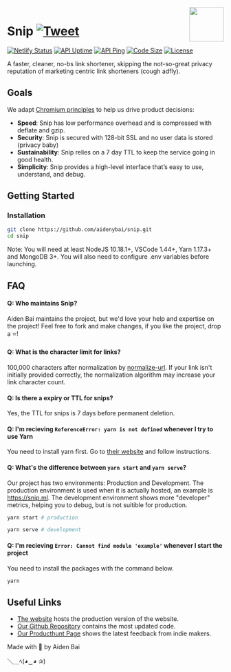 <a href="https://snip.ml">
  <img src="https://snip.ml/img/icons/logo.png" width="80px" align="right" />
</a>

# Snip [![Tweet](https://img.shields.io/twitter/url/http/shields.io.svg?style=social)](https://twitter.com/intent/tweet?text=No-bs%20link%20shortener&url=https://snip.ml&via=bigbrainaiden&hashtags=snip,link,shortener,nobs,oss)

[![Netlify Status](https://api.netlify.com/api/v1/badges/394af265-a105-4fe8-afb9-ef0a68718780/deploy-status)](https://app.netlify.com/sites/snip-client/deploys)
[![API Uptime](https://badgen.net/uptime-robot/day/m785666575-5273ca5aefce65d777404720?style=flat-square&color=7C68F3&labelColor=1D1E32)](https://badgen.net/uptime-robot/day/m785666575-5273ca5aefce65d777404720?style=flat-square&color=7C68F3&labelColor=1D1E32)
[![API Ping](https://badgen.net/uptime-robot/response/m780862024-50db2c44c703e5c68d6b1ebb?style=flat-square&color=7C68F3&labelColor=1D1E32)](https://badgen.net/uptime-robot/response/m780862024-50db2c44c703e5c68d6b1ebb?style=flat-square&color=7C68F3&labelColor=1D1E32)
[![Code Size](https://img.shields.io/github/languages/code-size/aidenybai/snip?style=flat-square&color=7C68F3&labelColor=1D1E32)](https://img.shields.io/github/languages/code-size/aidenybai/snip?style=flat-square&color=7C68F3&labelColor=1D1E32)
[![License](https://img.shields.io/github/license/aidenybai/snip?style=flat-square&color=7C68F3&labelColor=1D1E32)](https://img.shields.io/github/license/aidenybai/snip?style=flat-square&color=7C68F3&labelColor=1D1E32)

A faster, cleaner, no-bs link shortener, skipping the not-so-great privacy reputation of marketing centric link shorteners (cough adfly). 

## Goals

We adapt [Chromium principles](https://www.chromium.org/developers/core-principles) to help us drive product decisions:

- **Speed**: Snip has low performance overhead and is compressed with deflate and gzip.
- **Security**: Snip is secured with 128-bit SSL and no user data is stored (privacy baby)
- **Sustainability**: Snip relies on a 7 day TTL to keep the service going in good health.
- **Simplicity**: Snip provides a high-level interface that’s easy to use, understand, and debug.

## Getting Started

### Installation

```bash
git clone https://github.com/aidenybai/snip.git
cd snip
```

Note: You will need at least NodeJS 10.18.1+, VSCode 1.44+, Yarn 1.17.3+ and MongoDB 3+. You will also need to configure .env variables before launching.

## FAQ

#### Q: Who maintains Snip?

Aiden Bai maintains the project, but we'd love your help and expertise on the project! Feel free to fork and make changes, if you like the project, drop a ⭐!

#### Q: What is the character limit for links?

100,000 characters after normalization by [normalize-url](https://github.com/sindresorhus/normalize-url). If your link isn't initially provided correctly, the normalization algorithm may increase your link character count.

#### Q: Is there a expiry or TTL for snips?

Yes, the TTL for snips is 7 days before permanent deletion.

#### Q: I'm recieving `ReferenceError: yarn is not defined` whenever I try to use Yarn

You need to install yarn first. Go to [their website](https://yarnpkg.com/lang/en/docs/install/) and follow instructions.

#### Q: What's the difference between `yarn start` and `yarn serve`?

Our project has two environments: Production and Development. The production environment is used when it is actually hosted, an example is https://snip.ml. The development environment shows more "developer" metrics, helping you to debug, but is not suitible for production.

```bash
yarn start # production

yarn serve # development
```

#### Q: I'm recieving `Error: Cannot find module 'example'` whenever I start the project

You need to install the packages with the command below.

```bash
yarn
```


## Useful Links

- [The website](https://snip.ml) hosts the production version of the website.
- [Our Github Repository](https://github.com/aidenybai/snip) contains the most updated code.
- [Our Producthunt Page](https://www.producthunt.com/posts/snip-ml) shows the latest feedback from indie makers.

Made with 💖 by Aiden Bai

＼＿ﾍ(◕‿◕ ✰)
